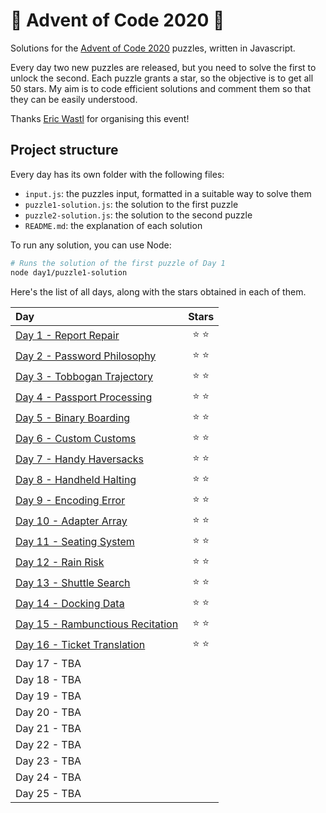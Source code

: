 # 🌲 Advent of Code 2020 🌲

Solutions for the [Advent of Code 2020](https://adventofcode.com/2020) puzzles, written in Javascript.

Every day two new puzzles are released, but you need to solve the first to unlock the second. Each puzzle grants a star, so the objective is to get all 50 stars. My aim is to code efficient solutions and comment them so that they can be easily understood.

Thanks [Eric Wastl](https://twitter.com/ericwastl) for organising this event!

## Project structure

Every day has its own folder with the following files:

- `input.js`: the puzzles input, formatted in a suitable way to solve them
- `puzzle1-solution.js`: the solution to the first puzzle
- `puzzle2-solution.js`: the solution to the second puzzle
- `README.md`: the explanation of each solution

To run any solution, you can use Node:

```sh
# Runs the solution of the first puzzle of Day 1
node day1/puzzle1-solution
```

Here's the list of all days, along with the stars obtained in each of them.

| Day | Stars |
| :--- | :---: |
| [Day 1 - Report Repair](./day1) | ⭐️ ⭐️ |
| [Day 2 - Password Philosophy](./day2) | ⭐️ ⭐️ |
| [Day 3 - Tobbogan Trajectory](./day3) | ⭐️ ⭐️ |
| [Day 4 - Passport Processing](./day4) | ⭐️ ⭐️ |
| [Day 5 - Binary Boarding](./day5) | ⭐️ ⭐️ |
| [Day 6 - Custom Customs](./day6) | ⭐️ ⭐️ |
| [Day 7 - Handy Haversacks](./day7) | ⭐️ ⭐️ |
| [Day 8 - Handheld Halting](./day8) | ⭐️ ⭐️ |
| [Day 9 - Encoding Error](./day9) | ⭐️ ⭐️ |
| [Day 10 - Adapter Array](./day10) | ⭐️ ⭐️ |
| [Day 11 - Seating System](./day11) | ⭐️ ⭐️ |
| [Day 12 - Rain Risk](./day12) | ⭐️ ⭐️ |
| [Day 13 - Shuttle Search](./day13) | ⭐️ ⭐️ |
| [Day 14 - Docking Data](./day14) | ⭐️ ⭐️ |
| [Day 15 - Rambunctious Recitation](./day15) | ⭐️ ⭐️ |
| [Day 16 - Ticket Translation](./day16) | ⭐️ ⭐️ |
| Day 17 - TBA | |
| Day 18 - TBA | |
| Day 19 - TBA | |
| Day 20 - TBA | |
| Day 21 - TBA | |
| Day 22 - TBA | |
| Day 23 - TBA | |
| Day 24 - TBA | |
| Day 25 - TBA | |